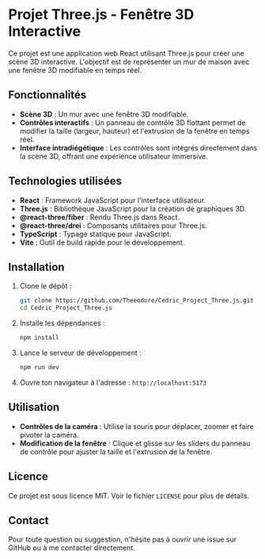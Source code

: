 # Projet Three.js - Fenêtre 3D Interactive

Ce projet est une application web React utilisant Three.js pour créer une scène 3D interactive. L'objectif est de représenter un mur de maison avec une fenêtre 3D modifiable en temps réel.

## Fonctionnalités

- **Scène 3D** : Un mur avec une fenêtre 3D modifiable.
- **Contrôles interactifs** : Un panneau de contrôle 3D flottant permet de modifier la taille (largeur, hauteur) et l'extrusion de la fenêtre en temps réel.
- **Interface intradiégétique** : Les contrôles sont intégrés directement dans la scène 3D, offrant une expérience utilisateur immersive.

## Technologies utilisées

- **React** : Framework JavaScript pour l'interface utilisateur.
- **Three.js** : Bibliothèque JavaScript pour la création de graphiques 3D.
- **@react-three/fiber** : Rendu Three.js dans React.
- **@react-three/drei** : Composants utilitaires pour Three.js.
- **TypeScript** : Typage statique pour JavaScript.
- **Vite** : Outil de build rapide pour le développement.

## Installation

1. Clone le dépôt :

   ```bash
   git clone https://github.com/Theeodore/Cedric_Project_Three.js.git
   cd Cedric_Project_Three.js
   ```

2. Installe les dépendances :

   ```bash
   npm install
   ```

3. Lance le serveur de développement :

   ```bash
   npm run dev
   ```

4. Ouvre ton navigateur à l'adresse : `http://localhost:5173`

## Utilisation

- **Contrôles de la caméra** : Utilise la souris pour déplacer, zoomer et faire pivoter la caméra.
- **Modification de la fenêtre** : Clique et glisse sur les sliders du panneau de contrôle pour ajuster la taille et l'extrusion de la fenêtre.

## Licence

Ce projet est sous licence MIT. Voir le fichier `LICENSE` pour plus de détails.

## Contact

Pour toute question ou suggestion, n'hésite pas à ouvrir une issue sur GitHub ou à me contacter directement.
